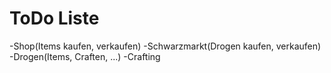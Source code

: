 # ToDo Liste
-Shop(Items kaufen, verkaufen)
-Schwarzmarkt(Drogen kaufen, verkaufen)
-Drogen(Items, Craften, ...)
-Crafting


